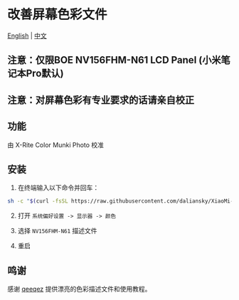 # 改善屏幕色彩文件

[English](README.md) | [中文](README_CN.md)

## 注意：仅限BOE NV156FHM-N61 LCD Panel (小米笔记本Pro默认)

## 注意：对屏幕色彩有专业要求的话请亲自校正

## 功能

由 X-Rite Color Munki Photo 校准


## 安装

1. 在终端输入以下命令并回车：

```bash
sh -c "$(curl -fsSL https://raw.githubusercontent.com/daliansky/XiaoMi-Pro-Hackintosh/master/ColorProfile/one-key-colorprofile_cn.sh)"
```

2. 打开 `系统偏好设置 -> 显示器 -> 颜色`

3. 选择 `NV156FHM-N61` 描述文件

4. 重启


## 鸣谢

感谢 [qeeqez](https://github.com/qeeqez) 提供漂亮的色彩描述文件和使用教程。
